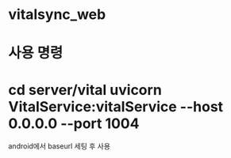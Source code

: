 # vitalsync_web


사용 명령
====
cd server/vital
uvicorn VitalService:vitalService --host 0.0.0.0 --port 1004
====

android에서 baseurl 세팅 후 사용
